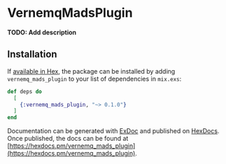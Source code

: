 # VernemqMadsPlugin

**TODO: Add description**

## Installation

If [available in Hex](https://hex.pm/docs/publish), the package can be installed
by adding `vernemq_mads_plugin` to your list of dependencies in `mix.exs`:

```elixir
def deps do
  [
    {:vernemq_mads_plugin, "~> 0.1.0"}
  ]
end
```

Documentation can be generated with [ExDoc](https://github.com/elixir-lang/ex_doc)
and published on [HexDocs](https://hexdocs.pm). Once published, the docs can
be found at [https://hexdocs.pm/vernemq_mads_plugin](https://hexdocs.pm/vernemq_mads_plugin).

